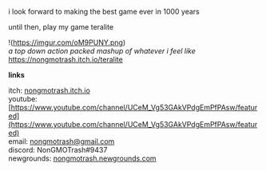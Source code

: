 i look forward to making the best game ever in 1000 years

until then, play my game teralite

!(https://imgur.com/oM9PUNY.png)    
*a top down action packed mashup of whatever i feel like*    
https://nongmotrash.itch.io/teralite

**links**

itch: [nongmotrash.itch.io](https://nongmotrash.itch.io/ "click me pls")    
youtube: [https://www.youtube.com/channel/UCeM_Vg53GAkVPdgEmPfPAsw/featured](https://www.youtube.com/channel/UCeM_Vg53GAkVPdgEmPfPAsw/featured)     
email: nongmotrash@gmail.com    
discord: NonGMOTrash#9437   
newgrounds: [nongmotrash.newgrounds.com](https://nongmotrash.newgrounds.com/ "click me pls")


